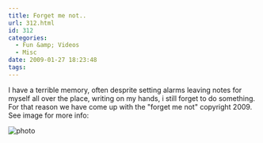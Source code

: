 ```yaml
---
title: Forget me not..
url: 312.html
id: 312
categories:
  - Fun &amp; Videos
  - Misc
date: 2009-01-27 18:23:48
tags:
---
```


I have a terrible memory, often desprite setting alarms leaving notes for myself all over the place, writing on my hands, i still forget to do something. For that reason we have come up with the "forget me not" copyright 2009\. See image for more info:
<!-- more -->
![photo](https://mikecann.co.uk/wp-content/uploads/2009/01/photo.jpg "photo")